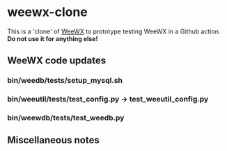 # weewx-clone

This is a 'clone' of [WeeWX](https://github.com/weewx/weewx) to prototype testing WeeWX in a Github action.
**Do not use it for anything else!**

## WeeWX code updates

### bin/weedb/tests/setup_mysql.sh

### bin/weeutil/tests/test_config.py -> test_weeutil_config.py

### bin/weewdb/tests/test_weedb.py

## Miscellaneous notes
